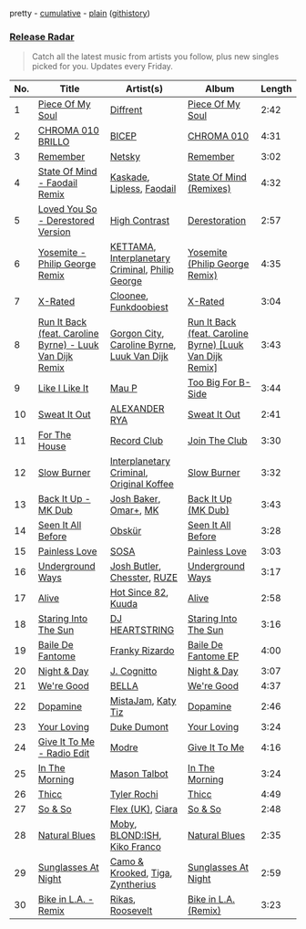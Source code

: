pretty - [cumulative](/playlists/cumulative/Release%20Radar.md) - [plain](/playlists/plain/37i9dQZEVXbsudmxBFKW7G) ([githistory](https://github.githistory.xyz/vitokorn/spotify-playlist-archive/blob/master/playlists/plain/37i9dQZEVXbsudmxBFKW7G))
### [Release Radar](https://open.spotify.com/playlist/37i9dQZEVXbsudmxBFKW7G)

> Catch all the latest music from artists you follow, plus new singles picked for you. Updates every Friday.

| No. | Title | Artist(s) | Album | Length |
|---|---|---|---|---|
| 1 | [Piece Of My Soul](https://open.spotify.com/track/3ECemWbXbG8XAuuI8M2Eft) | [Diffrent](https://open.spotify.com/artist/7mycnkT3eOskxxGbN9skkV) | [Piece Of My Soul](https://open.spotify.com/album/61JOQRSDrDZhtSAUxFhQso) | 2:42 |
| 2 | [CHROMA 010 BRILLO](https://open.spotify.com/track/7kDzjUYcQ1Gi1u2zWeXwY0) | [BICEP](https://open.spotify.com/artist/73A3bLnfnz5BoQjb4gNCga) | [CHROMA 010](https://open.spotify.com/album/3Ny8QJii9zz7d3Qs4I8WmB) | 4:31 |
| 3 | [Remember](https://open.spotify.com/track/5IXgT6PDkfyUEN40w4rQAp) | [Netsky](https://open.spotify.com/artist/5TgQ66WuWkoQ2xYxaSTnVP) | [Remember](https://open.spotify.com/album/7tWu1AaGSlc6LGRU4AkbeR) | 3:02 |
| 4 | [State Of Mind - Faodail Remix](https://open.spotify.com/track/3l5xBKmfAKL7kMJhhbQDvB) | [Kaskade](https://open.spotify.com/artist/6TQj5BFPooTa08A7pk8AQ1), [Lipless](https://open.spotify.com/artist/0XmmX4fE4SiRMu3ICsP5sA), [Faodail](https://open.spotify.com/artist/7p53fRMaR9h4Ri162E5LGi) | [State Of Mind (Remixes)](https://open.spotify.com/album/5uME1Cvyy4IckvkOxxEpnV) | 4:32 |
| 5 | [Loved You So - Derestored Version](https://open.spotify.com/track/6CH9Q1uwiUYQmGRqth7bLe) | [High Contrast](https://open.spotify.com/artist/0bxHci3JIhhKA53n8rH3tT) | [Derestoration](https://open.spotify.com/album/4OgBM5ndIDkm4xWO3TA2de) | 2:57 |
| 6 | [Yosemite - Philip George Remix](https://open.spotify.com/track/7Ix1YfRHAELxNIFqkzQdWl) | [KETTAMA](https://open.spotify.com/artist/3an9rnsXKPCAMlZgH4A0n4), [Interplanetary Criminal](https://open.spotify.com/artist/6uJ51uV5rYzu1MJkC4CceI), [Philip George](https://open.spotify.com/artist/0Q9slhIaEgg190iG8udYIV) | [Yosemite (Philip George Remix)](https://open.spotify.com/album/3ICO7iCL1VhEtbt4fSJ46Y) | 4:35 |
| 7 | [X-Rated](https://open.spotify.com/track/2vFabIc6h3F6GiZCsxq8zw) | [Cloonee](https://open.spotify.com/artist/7MdlXmq2HViAJWo9cf30sR), [Funkdoobiest](https://open.spotify.com/artist/0pbj7bsLCiQ5f8P9mFnuPN) | [X-Rated](https://open.spotify.com/album/64a4S0L82vMJcOppgnYxmo) | 3:04 |
| 8 | [Run It Back (feat. Caroline Byrne) - Luuk Van Dijk Remix](https://open.spotify.com/track/3cgrpsnHx32BCp9UUwwXaT) | [Gorgon City](https://open.spotify.com/artist/4VNQWV2y1E97Eqo2D5UTjx), [Caroline Byrne](https://open.spotify.com/artist/2tVd9Bpt5Li9UsmKwhJ1nG), [Luuk Van Dijk](https://open.spotify.com/artist/1KFfk3NtblIJtGEqyiR31t) | [Run It Back (feat. Caroline Byrne) [Luuk Van Dijk Remix]](https://open.spotify.com/album/62TsElPolvmdNVjZacqNzL) | 3:43 |
| 9 | [Like I Like It](https://open.spotify.com/track/6vLKVWEuOCQAWEaHv2yknm) | [Mau P](https://open.spotify.com/artist/0w1sbtZVQoK6GzV4A4OkCv) | [Too Big For B-Side](https://open.spotify.com/album/5jtv44Kb5NZmbRDfpCTIWE) | 3:44 |
| 10 | [Sweat It Out](https://open.spotify.com/track/4nyzWJpxvJkl6I8KEXwbTf) | [ALEXANDER RYA](https://open.spotify.com/artist/3wvx6caa5hMf36Ori5nXsY) | [Sweat It Out](https://open.spotify.com/album/664MLChYil6XVJSQZ1K2qr) | 2:41 |
| 11 | [For The House](https://open.spotify.com/track/15yNJ8UfHEAsG2TVANXj2D) | [Record Club](https://open.spotify.com/artist/4cArYfwQ0BrfSEhaDwhVYQ) | [Join The Club](https://open.spotify.com/album/4oHYbDb9ijpWdsoPNIaaCZ) | 3:30 |
| 12 | [Slow Burner](https://open.spotify.com/track/1Siu5Bnrt90vtjUddXeTUg) | [Interplanetary Criminal](https://open.spotify.com/artist/6uJ51uV5rYzu1MJkC4CceI), [Original Koffee](https://open.spotify.com/artist/1gWjcmBsveEYMxOZ0VRi32) | [Slow Burner](https://open.spotify.com/album/6j4ffFjnsHqYexblnGJwdB) | 3:32 |
| 13 | [Back It Up - MK Dub](https://open.spotify.com/track/47m3vCH9EJSzOexcpExxjG) | [Josh Baker](https://open.spotify.com/artist/4zf8Awb8y1X9qwL4oiVRd6), [Omar+](https://open.spotify.com/artist/06HO1b1nd4kQzRakdZBTSc), [MK](https://open.spotify.com/artist/1yqxFtPHKcGcv6SXZNdyT9) | [Back It Up (MK Dub)](https://open.spotify.com/album/5jLmnEoJqODBAaSA4tOPw1) | 3:43 |
| 14 | [Seen It All Before](https://open.spotify.com/track/13aCXkjg3tGFIHxqv8rYGQ) | [Obskür](https://open.spotify.com/artist/29MTNlaVntQaQiDyj8KGwx) | [Seen It All Before](https://open.spotify.com/album/4p3YuS9AMmwHspc1VW3jy2) | 3:28 |
| 15 | [Painless Love](https://open.spotify.com/track/4jjKhNsWl7KVnLb89A1guj) | [SOSA](https://open.spotify.com/artist/3JlN0MeWVJq0vjvsvWCRZ5) | [Painless Love](https://open.spotify.com/album/19LnQs9DGwR4li0E4IQlXA) | 3:03 |
| 16 | [Underground Ways](https://open.spotify.com/track/3gdGg8aoZ0rVStKAOSCPff) | [Josh Butler](https://open.spotify.com/artist/0EAlTKO2HfATH766bVH1rX), [Chesster](https://open.spotify.com/artist/6YCbSjTwizmHBUBNjaqXlj), [RUZE](https://open.spotify.com/artist/4UDibtvT2aaea2hEB3O3PP) | [Underground Ways](https://open.spotify.com/album/2Ygx3tuwzLxSL5nWFZoIeI) | 3:17 |
| 17 | [Alive](https://open.spotify.com/track/3M8s7vURp7yYZF8AngUrWh) | [Hot Since 82](https://open.spotify.com/artist/1tRBmMtER4fGrzrt8O9VpS), [Kuuda](https://open.spotify.com/artist/2aPOSo3CvB3a15zDorFBCh) | [Alive](https://open.spotify.com/album/0pn8kKMj3jinaa3bGwXsTM) | 2:58 |
| 18 | [Staring Into The Sun](https://open.spotify.com/track/4ZyOjIxFyf6UWdERULkFKE) | [DJ HEARTSTRING](https://open.spotify.com/artist/5tcwaJBUyEdxQxvieuQxU7) | [Staring Into The Sun](https://open.spotify.com/album/32fHr60Vpx6iUdl6UovJWH) | 3:16 |
| 19 | [Baile De Fantome](https://open.spotify.com/track/0q3HI1pBWomC3MiAEciBkF) | [Franky Rizardo](https://open.spotify.com/artist/2UgphhGSlC9QWgaZWUOCkl) | [Baile De Fantome EP](https://open.spotify.com/album/2nRQyfyyHQL2E69yDNBuWx) | 4:00 |
| 20 | [Night & Day](https://open.spotify.com/track/6RGDQUwnS5Bd6O6SAFG7r8) | [J. Cognitto](https://open.spotify.com/artist/19770aFQnsVbdMJQYngSmA) | [Night & Day](https://open.spotify.com/album/7xhAFHF3bssrLpOY5tlWym) | 3:07 |
| 21 | [We're Good](https://open.spotify.com/track/0qL5bx6NKhZDNPzELkVxM3) | [BELLA](https://open.spotify.com/artist/5GwSwlEJFFjdpIHYPQ6qdy) | [We're Good](https://open.spotify.com/album/4CICM0H4vMsTrmmMNplB8a) | 4:37 |
| 22 | [Dopamine](https://open.spotify.com/track/6M6lR8RBlwilhEjV0y5SeX) | [MistaJam](https://open.spotify.com/artist/3qi5fhSI6aUecvRN0XqIJ2), [Katy Tiz](https://open.spotify.com/artist/2E19mfEFhCr6UgZUYJGOEW) | [Dopamine](https://open.spotify.com/album/2qnXtwurDlbIU19veR9Cei) | 2:46 |
| 23 | [Your Loving](https://open.spotify.com/track/1HuDcH1KECyj1aCHub4D4G) | [Duke Dumont](https://open.spotify.com/artist/61lyPtntblHJvA7FMMhi7E) | [Your Loving](https://open.spotify.com/album/3D2oyrCFxJyoKpBhlyueHK) | 3:24 |
| 24 | [Give It To Me - Radio Edit](https://open.spotify.com/track/1hx7UIHPM7tLfqf5lw1XfD) | [Modre](https://open.spotify.com/artist/2EfUUK5fHryynO8DEpbhI8) | [Give It To Me](https://open.spotify.com/album/4rSdc9HM7Lrl5U7zcS5oxF) | 4:16 |
| 25 | [In The Morning](https://open.spotify.com/track/56DubDZA7epXUuR6dNVLt9) | [Mason Talbot](https://open.spotify.com/artist/0impnXOKSt86UnIYtZ1hFA) | [In The Morning](https://open.spotify.com/album/3u48XfPrgYIbcYAGgLSaSc) | 3:24 |
| 26 | [Thicc](https://open.spotify.com/track/18VMzwfaSwKxsaphtNz2eO) | [Tyler Rochi](https://open.spotify.com/artist/0BLH6e3duvVxx81uiVyBIn) | [Thicc](https://open.spotify.com/album/2kUNvvYwZbX5QBP1eARRf3) | 4:49 |
| 27 | [So & So](https://open.spotify.com/track/44cYxhkVbl6ATgsp2B9VZK) | [Flex (UK)](https://open.spotify.com/artist/2ed1paa4TCZ0C8aLk5xalM), [Ciara](https://open.spotify.com/artist/2NdeV5rLm47xAvogXrYhJX) | [So & So](https://open.spotify.com/album/6APT3J7Qd9Gmz9UJyyVJjq) | 2:48 |
| 28 | [Natural Blues](https://open.spotify.com/track/0YMP9iIN0kPO3kp7pnxZpB) | [Moby](https://open.spotify.com/artist/3OsRAKCvk37zwYcnzRf5XF), [BLOND:ISH](https://open.spotify.com/artist/6zsJjoCtL1WByG0VsuFWzR), [Kiko Franco](https://open.spotify.com/artist/3SNKZ8uTQoSyMsUNqNBOD2) | [Natural Blues](https://open.spotify.com/album/1Il6vUKaKu9dwdxWSvtoSC) | 2:35 |
| 29 | [Sunglasses At Night](https://open.spotify.com/track/14tKvbr12aZpKkXFwcDCJw) | [Camo & Krooked](https://open.spotify.com/artist/2N8IPNZTiNo3nj4mreOlHU), [Tiga](https://open.spotify.com/artist/5l9wiTZVfqQTfMDOt0HtwC), [Zyntherius](https://open.spotify.com/artist/5OOeDUipuqJcBKJFEVvrSM) | [Sunglasses At Night](https://open.spotify.com/album/50c9BrqsbHSj0iwoA7FDRl) | 2:59 |
| 30 | [Bike in L.A. - Remix](https://open.spotify.com/track/7b0RdqkZKkSZZDSrnEVZRS) | [Rikas](https://open.spotify.com/artist/3OWO2LOPTl1u6XvJHkwHmd), [Roosevelt](https://open.spotify.com/artist/4AQrqVz6BYwy29iMxcGtx7) | [Bike in L.A. (Remix)](https://open.spotify.com/album/2lkzxdUkdfM6icTQcX0Ecv) | 3:23 |
